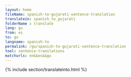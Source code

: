 ```yaml
---
layout: home
fileName: spanish-to-gujarati-sentence-translation
translatein: spanish_to_gujarati
folderName : translate
lang: gu
from: es
to: gu
langname: spanish-to
permalink: /gu/spanish-to-gujarati-sentence-translation
tool: sentence-translations
matchurls: en&&es&&gu
---
```

{% include section/translateinto.html %}
